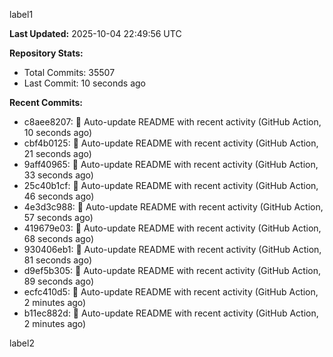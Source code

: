 
label1 
<!-- ACTIVITY_START -->
**Last Updated:** 2025-10-04 22:49:56 UTC

**Repository Stats:**
- Total Commits: 35507
- Last Commit: 10 seconds ago

**Recent Commits:**
- c8aee8207: 🤖 Auto-update README with recent activity (GitHub Action, 10 seconds ago)
- cbf4b0125: 🤖 Auto-update README with recent activity (GitHub Action, 21 seconds ago)
- 9aff40965: 🤖 Auto-update README with recent activity (GitHub Action, 33 seconds ago)
- 25c40b1cf: 🤖 Auto-update README with recent activity (GitHub Action, 46 seconds ago)
- 4e3d3c988: 🤖 Auto-update README with recent activity (GitHub Action, 57 seconds ago)
- 419679e03: 🤖 Auto-update README with recent activity (GitHub Action, 68 seconds ago)
- 930406eb1: 🤖 Auto-update README with recent activity (GitHub Action, 81 seconds ago)
- d9ef5b305: 🤖 Auto-update README with recent activity (GitHub Action, 89 seconds ago)
- ecfc410d5: 🤖 Auto-update README with recent activity (GitHub Action, 2 minutes ago)
- b11ec882d: 🤖 Auto-update README with recent activity (GitHub Action, 2 minutes ago)
<!-- ACTIVITY_END -->

label2
